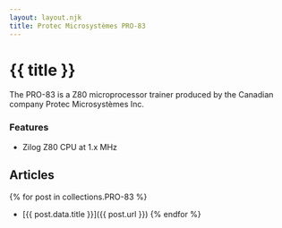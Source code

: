 ```yaml
---
layout: layout.njk
title: Protec Microsystèmes PRO-83
---
```

# {{ title }}

The PRO-83 is a Z80 microprocessor trainer produced by the Canadian company Protec Microsystèmes Inc.

### Features
- Zilog Z80 CPU at 1.x MHz


## Articles
{% for post in collections.PRO-83 %}
- [{{ post.data.title }}]({{ post.url }})
{% endfor %}
